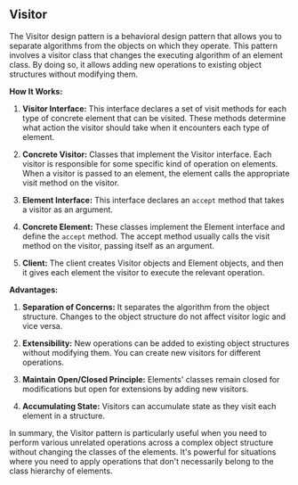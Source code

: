 ## Visitor

The Visitor design pattern is a behavioral design pattern that allows you to separate algorithms from the objects on which they operate. This pattern involves a visitor class that changes the executing algorithm of an element class. By doing so, it allows adding new operations to existing object structures without modifying them.

**How It Works:**

1. **Visitor Interface:** This interface declares a set of visit methods for each type of concrete element that can be visited. These methods determine what action the visitor should take when it encounters each type of element.

2. **Concrete Visitor:** Classes that implement the Visitor interface. Each visitor is responsible for some specific kind of operation on elements. When a visitor is passed to an element, the element calls the appropriate visit method on the visitor.

3. **Element Interface:** This interface declares an `accept` method that takes a visitor as an argument.

4. **Concrete Element:** These classes implement the Element interface and define the `accept` method. The accept method usually calls the visit method on the visitor, passing itself as an argument.

5. **Client:** The client creates Visitor objects and Element objects, and then it gives each element the visitor to execute the relevant operation.

**Advantages:**

1. **Separation of Concerns:** It separates the algorithm from the object structure. Changes to the object structure do not affect visitor logic and vice versa.

2. **Extensibility:** New operations can be added to existing object structures without modifying them. You can create new visitors for different operations.

3. **Maintain Open/Closed Principle:** Elements' classes remain closed for modifications but open for extensions by adding new visitors.

4. **Accumulating State:** Visitors can accumulate state as they visit each element in a structure.

In summary, the Visitor pattern is particularly useful when you need to perform various unrelated operations across a complex object structure without changing the classes of the elements. It's powerful for situations where you need to apply operations that don't necessarily belong to the class hierarchy of elements.

